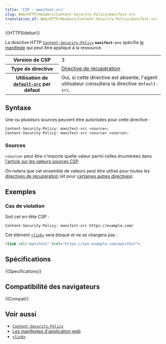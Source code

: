 ```yaml
---
title: 'CSP : manifest-src'
slug: Web/HTTP/Headers/Content-Security-Policy/manifest-src
translation_of: Web/HTTP/Headers/Content-Security-Policy/manifest-src
---
```


{{HTTPSidebar}}

La directive HTTP [`Content-Security-Policy`](/fr/docs/Web/HTTP/Headers/Content-Security-Policy) **`manifest-src`** spécifie [le manifeste](/fr/docs/Web/Manifest) qui peut être appliqué à la ressource.

<table class="properties">
  <tbody>
    <tr>
      <th scope="row">Version de CSP</th>
      <td>3</td>
    </tr>
    <tr>
      <th scope="row">Type de directive</th>
      <td><a href="/fr/docs/Glossary/Fetch_directive">Directive de récupération</a></td>
    </tr>
    <tr>
      <th scope="row">Utilisation de <a href="/fr/docs/Web/HTTP/Headers/Content-Security-Policy/default-src"><code>default-src</code></a> par défaut</th>
      <td>
        Oui, si cette directive est absente, l'agent utilisateur consultera la directive <code>default-src</code>.
      </td>
    </tr>
  </tbody>
</table>

## Syntaxe

Une ou plusieurs sources peuvent être autorisées pour cette directive&nbsp;:

```http
Content-Security-Policy: manifest-src <source>;
Content-Security-Policy: manifest-src <source> <source>;
```

### Sources

`<source>` peut être n'importe quelle valeur parmi celles énumérées dans [l'article sur les valeurs sources CSP](/fr/docs/Web/HTTP/Headers/Content-Security-Policy/Sources#sources).

On notera que cet ensemble de valeurs peut être utilisé pour toutes les [directives de récupération](/fr/docs/Glossary/Fetch_directive) (et pour [certaines autres directives](/fr/docs/Web/HTTP/Headers/Content-Security-Policy/Sources#directives_associées)).

## Exemples

### Cas de violation

Soit cet en-tête CSP&nbsp;:

```http
Content-Security-Policy: manifest-src https://example.com/
```

Cet élément [`<link>`](/fr/docs/Web/HTML/Element/link) sera bloqué et ne se chargera pas&nbsp;:

```html
<link rel="manifest" href="https://not-example.com/manifest">
```

## Spécifications

{{Specifications}}

## Compatibilité des navigateurs

{{Compat}}

## Voir aussi

- [`Content-Security-Policy`](/fr/docs/Web/HTTP/Headers/Content-Security-Policy)
- [Les manifestes d'application web](/fr/docs/Web/Manifest)
- [`<link>`](/fr/docs/Web/HTML/Element/link)

